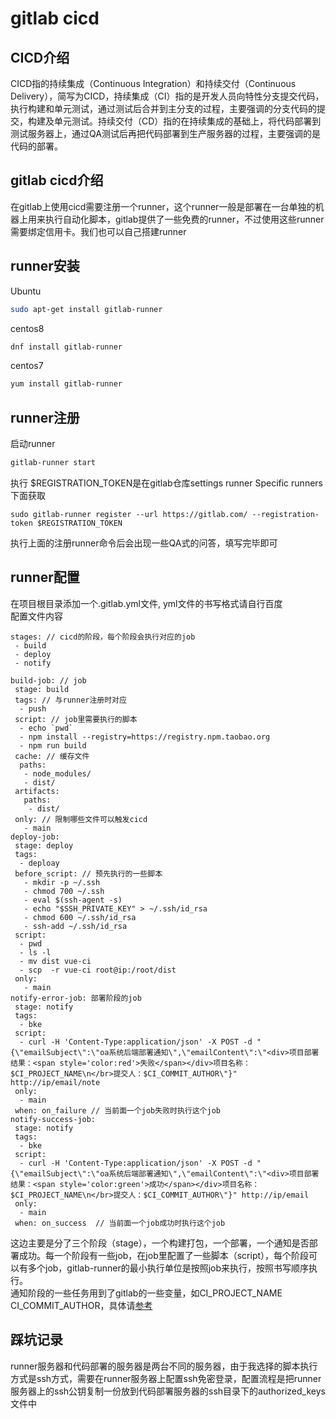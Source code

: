 # gitlab cicd
## CICD介绍
CICD指的持续集成（Continuous Integration）和持续交付（Continuous Delivery），简写为CICD，持续集成（CI）指的是开发人员向特性分支提交代码，执行构建和单元测试，通过测试后合并到主分支的过程，主要强调的分支代码的提交，构建及单元测试。持续交付（CD）指的在持续集成的基础上，将代码部署到测试服务器上，通过QA测试后再把代码部署到生产服务器的过程，主要强调的是代码的部署。
## gitlab cicd介绍
在gitlab上使用cicd需要注册一个runner，这个runner一般是部署在一台单独的机器上用来执行自动化脚本，gitlab提供了一些免费的runner，不过使用这些runner需要绑定信用卡。我们也可以自己搭建runner
## runner安装
Ubuntu 
```bash
sudo apt-get install gitlab-runner
```
centos8
```bash
dnf install gitlab-runner
```
centos7
```bash
yum install gitlab-runner
```
## runner注册
启动runner
```bash
gitlab-runner start
```
执行 $REGISTRATION_TOKEN是在gitlab仓库settings runner Specific runners下面获取
```
sudo gitlab-runner register --url https://gitlab.com/ --registration-token $REGISTRATION_TOKEN
```
执行上面的注册runner命令后会出现一些QA式的问答，填写完毕即可
## runner配置
在项目根目录添加一个.gitlab.yml文件, yml文件的书写格式请自行百度</br>
配置文件内容
```
stages: // cicd的阶段，每个阶段会执行对应的job
 - build
 - deploy
 - notify

build-job: // job
 stage: build
 tags: // 与runner注册时对应
  - push
 script: // job里需要执行的脚本
  - echo `pwd`
  - npm install --registry=https://registry.npm.taobao.org 
  - npm run build
 cache: // 缓存文件
  paths:
   - node_modules/
   - dist/
 artifacts:
   paths:
    - dist/
 only: // 限制哪些文件可以触发cicd
   - main
deploy-job:
 stage: deploy 
 tags:
  - deploay
 before_script: // 预先执行的一些脚本
   - mkdir -p ~/.ssh
   - chmod 700 ~/.ssh
   - eval $(ssh-agent -s)
   - echo "$SSH_PRIVATE_KEY" > ~/.ssh/id_rsa
   - chmod 600 ~/.ssh/id_rsa
   - ssh-add ~/.ssh/id_rsa
 script:
  - pwd
  - ls -l
  - mv dist vue-ci 
  - scp  -r vue-ci root@ip:/root/dist
 only:
   - main
notify-error-job: 部署阶段的job
 stage: notify
 tags:
  - bke
 script:
  - curl -H 'Content-Type:application/json' -X POST -d "{\"emailSubject\":\"oa系统后端部署通知\",\"emailContent\":\"<div>项目部署结果：<span style='color:red'>失败</span></div>项目名称：$CI_PROJECT_NAME\n</br>提交人：$CI_COMMIT_AUTHOR\"}" http://ip/email/note
 only:
  - main
 when: on_failure // 当前面一个job失败时执行这个job
notify-success-job:
 stage: notify
 tags:
  - bke
 script:
  - curl -H 'Content-Type:application/json' -X POST -d "{\"emailSubject\":\"oa系统后端部署通知\",\"emailContent\":\"<div>项目部署结果：<span style='color:green'>成功</span></div>项目名称：$CI_PROJECT_NAME\n</br>提交人：$CI_COMMIT_AUTHOR\"}" http://ip/email
 only:
  - main
 when: on_success  // 当前面一个job成功时执行这个job
```
这边主要是分了三个阶段（stage），一个构建打包，一个部署，一个通知是否部署成功。每一个阶段有一些job，在job里配置了一些脚本（script），每个阶段可以有多个job，gitlab-runner的最小执行单位是按照job来执行，按照书写顺序执行。</br>
通知阶段的一些任务用到了gitlab的一些变量，如CI_PROJECT_NAME CI_COMMIT_AUTHOR，具体请<a href="https://docs.gitlab.com/ee/ci/variables/predefined_variables.html">参考</a>
## 踩坑记录
runner服务器和代码部署的服务器是两台不同的服务器，由于我选择的脚本执行方式是ssh方式，需要在runner服务器上配置ssh免密登录，配置流程是把runner服务器上的ssh公钥复制一份放到代码部署服务器的ssh目录下的authorized_keys文件中